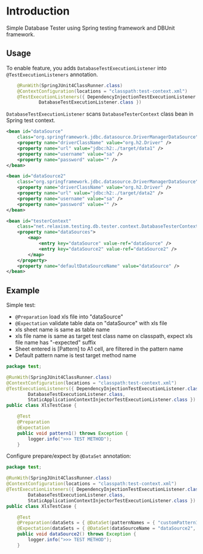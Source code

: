 # Introduction

Simple Database Tester using Spring testing framework and DBUnit framework.

## Usage

To enable feature, you adds `DatabaseTestExecutionListener` into `@TestExecutionListeners` annotation.

```java
	@RunWith(SpringJUnit4ClassRunner.class)
	@ContextConfiguration(locations = "classpath:test-context.xml")
	@TestExecutionListeners({ DependencyInjectionTestExecutionListener.class,
			DatabaseTestExecutionListener.class })
```

`DatabaseTestExecutionListener` scans `DatabaseTesterContext` class bean in Spring test context.

```xml
<bean id="dataSource"
	class="org.springframework.jdbc.datasource.DriverManagerDataSource">
	<property name="driverClassName" value="org.h2.Driver" />
	<property name="url" value="jdbc:h2:./target/data1" />
	<property name="username" value="sa" />
	<property name="password" value="" />
</bean>

<bean id="dataSource2"
	class="org.springframework.jdbc.datasource.DriverManagerDataSource">
	<property name="driverClassName" value="org.h2.Driver" />
	<property name="url" value="jdbc:h2:./target/data2" />
	<property name="username" value="sa" />
	<property name="password" value="" />
</bean>

<bean id="testerContext"
	class="net.relaxism.testing.db.tester.context.DatabaseTesterContext">
	<property name="dataSources">
		<map>
			<entry key="dataSource" value-ref="dataSource" />
			<entry key="dataSource2" value-ref="dataSource2" />
		</map>
	</property>
	<property name="defaultDataSourceName" value="dataSource" />
</bean>
```

## Example

Simple test:

* `@Preparation` load xls file into "dataSource"
* `@Expectation` validate table data on "dataSource" with xls file
* xls sheet name is same as table name
* xls file name is same as target test class name on classpath, expect xls file name has "-expected" suffix
* Sheet entered is [Pattern] to A1 cell, are filtered in the pattern name
* Default pattern name is test target method name

```java
package test;

@RunWith(SpringJUnit4ClassRunner.class)
@ContextConfiguration(locations = "classpath:test-context.xml")
@TestExecutionListeners({ DependencyInjectionTestExecutionListener.class,
		DatabaseTestExecutionListener.class,
		StaticApplicationContextInjectorTestExecutionListener.class })
public class XlsTestCase {

	@Test
	@Preparation
	@Expectation
	public void pattern1() throws Exception {
		logger.info(">>> TEST METHOD");
	}
```

Configure prepare/expect by `@DataSet` annotation:

```java
package test;

@RunWith(SpringJUnit4ClassRunner.class)
@ContextConfiguration(locations = "classpath:test-context.xml")
@TestExecutionListeners({ DependencyInjectionTestExecutionListener.class,
		DatabaseTestExecutionListener.class,
		StaticApplicationContextInjectorTestExecutionListener.class })
public class XlsTestCase {

	@Test
	@Preparation(dataSets = { @DataSet(patternNames = { "customPattern1", "customPattern2" }, dataSourceName = "dataSource2", resourceLocation = "classpath:test/XlsTestCase/XlsTestCase-datasource2.xls") }, operation = Operation.CLEAN_INSERT)
	@Expectation(dataSets = { @DataSet(dataSourceName = "dataSource2", resourceLocation = "classpath:test/XlsTestCase/XlsTestCase-datasource2-expected.xls") })
	public void dataSource2() throws Exception {
		logger.info(">>> TEST METHOD");
	}
```
